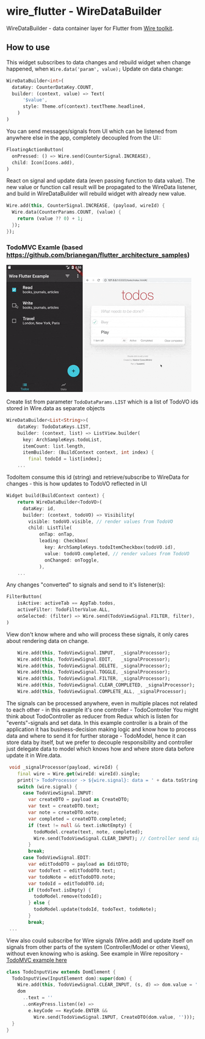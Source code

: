 # wire_flutter - WireDataBuilder

WireDataBuilder - data container layer for Flutter from [Wire toolkit](https://pub.dev/packages/wire).

## How to use
This widget subscribes to data changes and rebuild widget when change happened, when `Wire.data('param', value);`
Update on data change:
```dart
WireDataBuilder<int>(
  dataKey: CounterDataKey.COUNT,
  builder: (context, value) => Text(
      '$value',
      style: Theme.of(context).textTheme.headline4,
    )
)
```

You can send messages/signals from UI which can be listened from anywhere else in the app, completely decoupled from the UI::
```dart
FloatingActionButton(
  onPressed: () => Wire.send(CounterSignal.INCREASE),
  child: Icon(Icons.add),
)
```

React on signal and update data (even passing function to data value). The new value or function call result will be propagated to the WireData listener, and build in WireDataBuilder will rebuild widget with already new value.
```dart
Wire.add(this, CounterSignal.INCREASE, (payload, wireId) {
  Wire.data(CounterParams.COUNT, (value) {
    return (value ?? 0) + 1;
  });
});
```

### TodoMVC Examle (based https://github.com/brianegan/flutter_architecture_samples)
![TodoMVC Flutter Architecture Samples](assets/wire_flutter_example_todo.gif)
![TodoMVC Web with shared code](https://github.com/wire-toolkit/wire_dart/raw/master/assets/wire_example_todo_web.gif)

Create list from parameter `TodoDataParams.LIST` which is a list of TodoVO ids stored in Wire.data as separate objects
```dart
WireDataBuilder<List<String>>(
    dataKey: TodoDataKeys.LIST,
    builder: (context, list) => ListView.builder(
      key: ArchSampleKeys.todoList,
      itemCount: list.length,
      itemBuilder: (BuildContext context, int index) {
        final todoId = list[index];
    ...
```

TodoItem consume this id (string) and retrieve/subscribe to WireData for changes - this is how updates to TodoVO reflected in UI
```dart
Widget build(BuildContext context) {
    return WireDataBuilder<TodoVO>(
      dataKey: id,
      builder: (context, todoVO) => Visibility(
        visible: todoVO.visible, // render values from TodoVO
        child: ListTile(
            onTap: onTap,
            leading: Checkbox(
              key: ArchSampleKeys.todoItemCheckbox(todoVO.id),
              value: todoVO.completed, // render values from TodoVO
              onChanged: onToggle,
            ),
    ...
```

Any changes "converted" to signals and send to it's listener(s):
```dart
FilterButton(
    isActive: activeTab == AppTab.todos,
    activeFilter: TodoFilterValue.ALL,
    onSelected: (filter) => Wire.send(TodoViewSignal.FILTER, filter),
)
```

View don't know where and who will process these signals, it only cares about rendering data on change.
```dart
    Wire.add(this, TodoViewSignal.INPUT,  _signalProcessor);
    Wire.add(this, TodoViewSignal.EDIT,   _signalProcessor);
    Wire.add(this, TodoViewSignal.DELETE, _signalProcessor);
    Wire.add(this, TodoViewSignal.TOGGLE, _signalProcessor);
    Wire.add(this, TodoViewSignal.FILTER, _signalProcessor);
    Wire.add(this, TodoViewSignal.CLEAR_COMPLETED, _signalProcessor);
    Wire.add(this, TodoViewSignal.COMPLETE_ALL, _signalProcessor);
```

The signals can be processed anywhere, even in multiple places not related to each other - in this example it's one controller - TodoController
You might think about TodoController as reducer from Redux which is listen for "events"-signals and set data. In this example controller is a brain of the application it has business-decision making logic and know how to process data and where to send it for further storage - TodoModel, hence it can store data by itself, but we prefer to decouple responsibility and controller just delegate data to model which knows how and where store data before update it in Wire.data.
```dart
 void _signalProcessor(payload, wireId) {
    final wire = Wire.get(wireId: wireId).single;
    print('> TodoProcessor -> ${wire.signal}: data = ' + data.toString());
    switch (wire.signal) {
      case TodoViewSignal.INPUT:
        var createDTO = payload as CreateDTO;
        var text = createDTO.text;
        var note = createDTO.note;
        var completed = createDTO.completed;
        if (text != null && text.isNotEmpty) {
          todoModel.create(text, note, completed);
          Wire.send(TodoViewSignal.CLEAR_INPUT); // Controller send signal to other parts of the system
        }
        break;
      case TodoViewSignal.EDIT:
        var editTodoDTO = payload as EditDTO;
        var todoText = editTodoDTO.text;
        var todoNote = editTodoDTO.note;
        var todoId = editTodoDTO.id;
        if (todoText.isEmpty) {
          todoModel.remove(todoId);
        } else {
          todoModel.update(todoId, todoText, todoNote);
        }
        break;
 ...
```

View also could subscribe for Wire signals (Wire.add) and update itself on signals from other parts of the system (Controller/Model or other Views), without even knowing who is asking.
See example in Wire repository - [TodoMVC example here](https://github.com/wire-toolkit/wire_dart/tree/master/example/todo)
```dart
class TodoInputView extends DomElement {
  TodoInputView(InputElement dom):super(dom) {
    Wire.add(this, TodoViewSignal.CLEAR_INPUT, (s, d) => dom.value = '');
    dom
      ..text = ''
      ..onKeyPress.listen((e) =>
        e.keyCode == KeyCode.ENTER &&
          Wire.send(TodoViewSignal.INPUT, CreateDTO(dom.value, '')));
  }
}
```
